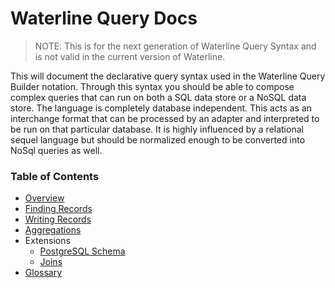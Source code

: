 # Waterline Query Docs

> NOTE: This is for the next generation of Waterline Query Syntax and is not valid in the current version of Waterline.

This will document the declarative query syntax used in the Waterline Query Builder
notation. Through this syntax you should be able to compose complex queries that
can run on both a SQL data store or a NoSQL data store. The language is completely
database independent. This acts as an interchange format that can be processed
by an adapter and interpreted to be run on that particular database. It is highly
influenced by a relational sequel language but should be normalized enough to
be converted into NoSql queries as well.


### Table of Contents

* [Overview](docs/overview.md)
* [Finding Records](docs/read-operations.md)
* [Writing Records](docs/write-operations.md)
* [Aggregations](docs/aggregations.md)
* Extensions
  * [PostgreSQL Schema](docs/pg-schema.md)
  * [Joins](docs/joins.md)
* [Glossary](docs/glossary.md)
